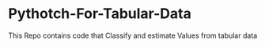 # Pythotch-For-Tabular-Data
This Repo contains code that Classify and estimate Values from tabular data
